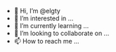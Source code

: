 - 👋 Hi, I’m @elgty
- 👀 I’m interested in ...
- 🌱 I’m currently learning ...
- 💞️ I’m looking to collaborate on ...
- 📫 How to reach me ...

<!---
elgty/elgty is a ✨ special ✨ repository because its `README.md` (this file) appears on your GitHub profile.
You can click the Preview link to take a look at your changes.
--->
